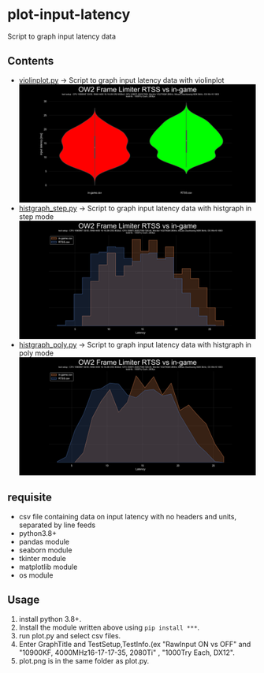 # plot-input-latency
 Script to graph input latency data

## Contents
- [violinplot.py](violinplot.py) -> Script to graph input latency data with violinplot  
![preview_violinplot](preview_violinplot.png)
- [histgraph_step.py](histgraph_step.py) -> Script to graph input latency data with histgraph in step mode  
![preview_step](preview_histgraph_step.png)
- [histgraph_poly.py](histgraph_poly.py) -> Script to graph input latency data with histgraph in poly mode  
![preview_poly](preview_histgraph_poly.png)

## requisite
- csv file containing data on input latency with no headers and units, separated by line feeds
- python3.8+
- pandas module
- seaborn module
- tkinter module
- matplotlib module
- os module

## Usage
1. install python 3.8+.
2. Install the module written above using `pip install ***`.
3. run plot.py and select csv files.
4. Enter GraphTitle and TestSetup,TestInfo.(ex "RawInput ON vs OFF" and "10900KF, 4000MHz16-17-17-35, 2080Ti" , "1000Try Each, DX12".
5. plot.png is in the same folder as plot.py.